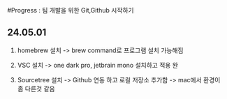 #Progress : 팀 개발을 위한 Git,Github 시작하기

## 24.05.01
1) homebrew 설치
-> brew command로 프로그램 설치 가능해짐

2) VSC 설치
-> one dark pro, jetbrain mono 설치하고 적용 완

3) Sourcetree 설치
-> Github 연동 하고 로컬 저장소 추가함
-> mac에서 환경이 좀 다른것 같음

